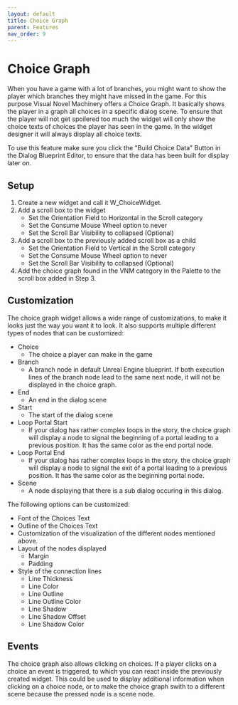 ```yaml
---
layout: default
title: Choice Graph
parent: Features
nav_order: 9
---
```


# Choice Graph
When you have a game with a lot of branches, you might want to show the player which branches they might have missed in the game. For this purpose Visual Novel Machinery offers a Choice Graph. It basically shows the player in a graph all choices in a specific dialog scene. To ensure that the player will not get spoilered too much the widget will only show the choice texts of choices the player has seen in the game. In the widget designer it will always display all choice texts.

To use this feature make sure you click the "Build Choice Data" Button in the Dialog Blueprint Editor, to ensure that the data has been built for display later on.

## Setup
1. Create a new widget and call it W_ChoiceWidget.
2. Add a scroll box to the widget
    - Set the Orientation Field to Horizontal in the Scroll category
    - Set the Consume Mouse Wheel option to never
    - Set the Scroll Bar Visibility to collapsed (Optional)
3. Add a scroll box to the previously added scroll box as a child
    - Set the Orientation Field to Vertical in the Scroll category
    - Set the Consume Mouse Wheel option to never
    - Set the Scroll Bar Visibility to collapsed (Optional)
4. Add the choice graph found in the VNM category in the Palette to the scroll box added in Step 3.

## Customization
The choice graph widget allows a wide range of customizations, to make it looks just the way you want it to look. It also supports multiple different types of nodes that can be customized:
- Choice
    - The choice a player can make in the game
- Branch
    - A branch node in default Unreal Engine blueprint. If both execution lines of the branch node lead to the same next node, it will not be displayed in the choice graph.
- End
    - An end in the dialog scene
- Start
    - The start of the dialog scene
- Loop Portal Start
    - If your dialog has rather complex loops in the story, the choice graph will display a node to signal the beginning of a portal leading to a previous position. It has the same color as the end portal node.
- Loop Portal End
    - If your dialog has rather complex loops in the story, the choice graph will display a node to signal the exit of a portal leading to a previous position. It has the same color as the beginning portal node.
- Scene
    - A node displaying that there is a sub dialog occuring in this dialog.

The following options can be customized:
- Font of the Choices Text
- Outline of the Choices Text
- Customization of the visualization of the different nodes mentioned above.
- Layout of the nodes displayed
    - Margin
    - Padding
- Style of the connection lines
    - Line Thickness
    - Line Color
    - Line Outline
    - Line Outline Color
    - Line Shadow
    - Line Shadow Offset
    - Line Shadow Color

## Events
The choice graph also allows clicking on choices. If a player clicks on a choice an event is triggered, to which you can react inside the previously created widget. This could be used to display additional information when clicking on a choice node, or to make the choice graph swith to a different scene because the pressed node is a scene node.
